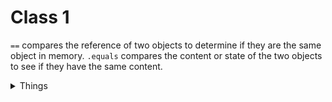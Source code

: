 # Class 1
`==` compares the reference of two objects to determine if they are the same object in memory. `.equals` compares the content or state of the two objects to see if they have the same content.

<details markdown="block"><summary>Things</summary>

[Java Basics](https://docs.oracle.com/javase/tutorial/java/nutsandbolts/index.html)

1. What does “strong typed” mean?
1. It means the language rules for handling data types is strictly enforced. Java is strongly typed and enforces strict rules that forbid things like adding an integer to a string directly. Javascript on the other hand, does not require variables to be explicitly declared with a data type, which is more flexible, but increases the potential for errors and type mismatching while also requires JS to do the work and convert before concatenating a number to a string.. Typescript is meatheadJS.
3. Also, Java is statically typed and forbids variables from changing after declaration.
3. What are the primitive data types?
1. Java has eight of them--bytes, shorts, int, long, float, double, char, and boolean.

The first response in this [Reddit thread on compiling](https://www.reddit.com/r/explainlikeimfive/comments/233dq5/eli5_what_does_it_mean_to_compile_code/)

[XKCD: Compiling](https://xkcd.com/303/)

1. Explain to a non-technical friend the difference in how compilation works in Java and JavaScript.
1. Java is compiled which is like serving a table a bucket of  steaks pre chopped into a form that could be consumed by all guests at the table without problem. JS on the other hand, serves the steaks whole and relies on each guest to chop it.
2. Does code complaining mean that it works correctly?
1. No, it just means the code adheres to the languages rules and doesn't catch logical errors or production of the desired output.

[Reading Java Documentation](https://www.dummies.com/programming/java/making-sense-of-javas-api-documentation/)

1. How many keywords does Java have?
1. 51 reserved keywords and 16 contextual keywords that cannot be used as identifiers in the code.
2. How do you print words to the console in Java?
1. System.out.println("hello, world")
1. adds new line character to end of output
2. System.out.print("")
1. pno new line
3. System.out.printf
1. int age = 25; double height = 1.75; String name = "Alice"; char initial = 'A'; boolean isImposter = true;
2. System.out.printf("In format %s is for string, %c for a character, %d for an integer, %.2f for a floating-point number with two decimal places, 1.  %b for a boolean, and then we provide the variables in the same order as the format specifiers" name, initial, age, height, 'isImposter')
3. Allows formatted output to the console.

</details>
